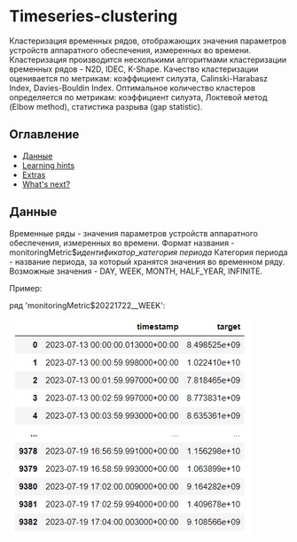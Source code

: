 # Timeseries-clustering

Кластеризация временных рядов, отображающих значения параметров устройств аппаратного обеспечения, измеренных во времени. 
Кластеризация производится несколькими алгоритмами кластеризации временных рядов - N2D, IDEC, K-Shape.
Качество кластеризации оценивается по метрикам: коэффициент силуэта, Calinski-Harabasz Index, Davies-Bouldin Index.
Оптимальное количество кластеров определяется по метрикам: коэффициент силуэта, Локтевой метод (Elbow method), статистика разрыва (gap statistic).

## Оглавление

- [Данные](#данные)
- [Learning hints](#learning-hints)
- [Extras](#extras)
- [What's next?](#whats-next)

## Данные

Временные ряды - значения параметров устройств аппаратного обеспечения, измеренных во времени.
Формат названия - monitoringMetric$*идентификатор*_*категория периода*
Категория периода - название периода, за который хранятся значения во временном ряду. Возможные значения - DAY, WEEK, MONTH, HALF_YEAR, INFINITE.

Пример:

ряд 'monitoringMetric$20221722__WEEK':

<img src="./img/readme/ts_example.jpg" style="max-width: 100%; margin-left: auto; margin-right: auto;" />
